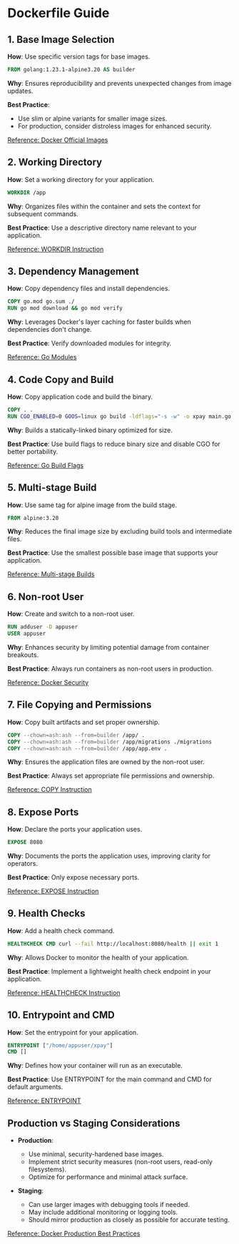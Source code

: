 # Dockerfile Guide

## 1. Base Image Selection

**How**: Use specific version tags for base images.
```dockerfile
FROM golang:1.23.1-alpine3.20 AS builder
```

**Why**: Ensures reproducibility and prevents unexpected changes from image updates.

**Best Practice**:
- Use slim or alpine variants for smaller image sizes.
- For production, consider distroless images for enhanced security.

[Reference: Docker Official Images](https://docs.docker.com/develop/develop-images/baseimages/)

## 2. Working Directory

**How**: Set a working directory for your application.
```dockerfile
WORKDIR /app
```

**Why**: Organizes files within the container and sets the context for subsequent commands.

**Best Practice**: Use a descriptive directory name relevant to your application.

[Reference: WORKDIR Instruction](https://docs.docker.com/engine/reference/builder/#workdir)

## 3. Dependency Management

**How**: Copy dependency files and install dependencies.
```dockerfile
COPY go.mod go.sum ./
RUN go mod download && go mod verify
```

**Why**: Leverages Docker's layer caching for faster builds when dependencies don't change.

**Best Practice**: Verify downloaded modules for integrity.

[Reference: Go Modules](https://go.dev/ref/mod#go-mod-verify)

## 4. Code Copy and Build

**How**: Copy application code and build the binary.
```dockerfile
COPY . .
RUN CGO_ENABLED=0 GOOS=linux go build -ldflags="-s -w" -o xpay main.go
```

**Why**: Builds a statically-linked binary optimized for size.

**Best Practice**: Use build flags to reduce binary size and disable CGO for better portability.

[Reference: Go Build Flags](https://golang.org/cmd/go/#hdr-Compile_packages_and_dependencies)

## 5. Multi-stage Build

**How**: Use same tag for alpine image from the build stage.
```dockerfile
FROM alpine:3.20
```

**Why**: Reduces the final image size by excluding build tools and intermediate files.

**Best Practice**: Use the smallest possible base image that supports your application.

[Reference: Multi-stage Builds](https://docs.docker.com/develop/develop-images/multistage-build/)

## 6. Non-root User

**How**: Create and switch to a non-root user.
```dockerfile
RUN adduser -D appuser
USER appuser
```

**Why**: Enhances security by limiting potential damage from container breakouts.

**Best Practice**: Always run containers as non-root users in production.

[Reference: Docker Security](https://docs.docker.com/engine/security/security/#linux-kernel-capabilities)

## 7. File Copying and Permissions

**How**: Copy built artifacts and set proper ownership.
```dockerfile
COPY --chown=ash:ash --from=builder /app/ .
COPY --chown=ash:ash --from=builder /app/migrations ./migrations
COPY --chown=ash:ash --from=builder /app/app.env .
```

**Why**: Ensures the application files are owned by the non-root user.

**Best Practice**: Always set appropriate file permissions and ownership.

[Reference: COPY Instruction](https://docs.docker.com/engine/reference/builder/#copy)

## 8. Expose Ports

**How**: Declare the ports your application uses.
```dockerfile
EXPOSE 8080
```

**Why**: Documents the ports the application uses, improving clarity for operators.

**Best Practice**: Only expose necessary ports.

[Reference: EXPOSE Instruction](https://docs.docker.com/engine/reference/builder/#expose)

## 9. Health Checks

**How**: Add a health check command.
```dockerfile
HEALTHCHECK CMD curl --fail http://localhost:8080/health || exit 1
```

**Why**: Allows Docker to monitor the health of your application.

**Best Practice**: Implement a lightweight health check endpoint in your application.

[Reference: HEALTHCHECK Instruction](https://docs.docker.com/engine/reference/builder/#healthcheck)

## 10. Entrypoint and CMD

**How**: Set the entrypoint for your application.
```dockerfile
ENTRYPOINT ["/home/appuser/xpay"]
CMD []
```

**Why**: Defines how your container will run as an executable.

**Best Practice**: Use ENTRYPOINT for the main command and CMD for default arguments.

[Reference: ENTRYPOINT](https://docs.docker.com/engine/reference/builder/#entrypoint)

## Production vs Staging Considerations

- **Production**:
  - Use minimal, security-hardened base images.
  - Implement strict security measures (non-root users, read-only filesystems).
  - Optimize for performance and minimal attack surface.

- **Staging**:
  - Can use larger images with debugging tools if needed.
  - May include additional monitoring or logging tools.
  - Should mirror production as closely as possible for accurate testing.

[Reference: Docker Production Best Practices](https://docs.docker.com/develop/dev-best-practices/)
